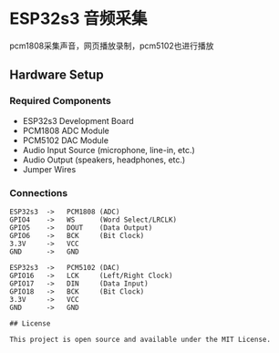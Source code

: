 # ESP32s3 音频采集

pcm1808采集声音，网页播放录制，pcm5102也进行播放

## Hardware Setup

### Required Components
- ESP32s3 Development Board
- PCM1808 ADC Module
- PCM5102 DAC Module
- Audio Input Source (microphone, line-in, etc.)
- Audio Output (speakers, headphones, etc.)
- Jumper Wires

### Connections
```
ESP32s3  ->   PCM1808 (ADC)
GPIO4    ->   WS      (Word Select/LRCLK)
GPIO5    ->   DOUT    (Data Output)
GPIO6    ->   BCK     (Bit Clock)
3.3V     ->   VCC
GND      ->   GND

ESP32s3  ->   PCM5102 (DAC)
GPIO16   ->   LCK     (Left/Right Clock)
GPIO17   ->   DIN     (Data Input)
GPIO18   ->   BCK     (Bit Clock)
3.3V     ->   VCC
GND      ->   GND

## License

This project is open source and available under the MIT License.
